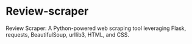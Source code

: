 # Review-scraper
Review Scraper: A Python-powered web scraping tool leveraging Flask, requests, BeautifulSoup, urllib3, HTML, and CSS. 
